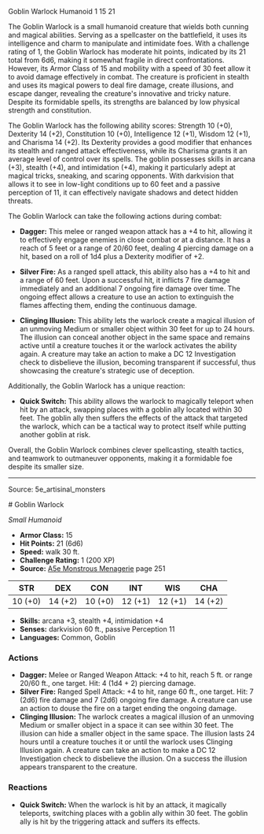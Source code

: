 <MonsterName/>Goblin Warlock</MonsterName>
<CreatureType/>Humanoid</CreatureType>
<CR/>1</CR>
<AC/>15</AC>
<HP/>21</HP>
<summary>The Goblin Warlock is a small humanoid creature that wields both cunning and magical abilities. Serving as a spellcaster on the battlefield, it uses its intelligence and charm to manipulate and intimidate foes. With a challenge rating of 1, the Goblin Warlock has moderate hit points, indicated by its 21 total from 6d6, making it somewhat fragile in direct confrontations. However, its Armor Class of 15 and mobility with a speed of 30 feet allow it to avoid damage effectively in combat. The creature is proficient in stealth and uses its magical powers to deal fire damage, create illusions, and escape danger, revealing the creature's innovative and tricky nature. Despite its formidable spells, its strengths are balanced by low physical strength and constitution.</summary>

<detail>

The Goblin Warlock has the following ability scores: Strength 10 (+0), Dexterity 14 (+2), Constitution 10 (+0), Intelligence 12 (+1), Wisdom 12 (+1), and Charisma 14 (+2). Its Dexterity provides a good modifier that enhances its stealth and ranged attack effectiveness, while its Charisma grants it an average level of control over its spells. The goblin possesses skills in arcana (+3), stealth (+4), and intimidation (+4), making it particularly adept at magical tricks, sneaking, and scaring opponents. With darkvision that allows it to see in low-light conditions up to 60 feet and a passive perception of 11, it can effectively navigate shadows and detect hidden threats.

The Goblin Warlock can take the following actions during combat:

- **Dagger:** This melee or ranged weapon attack has a +4 to hit, allowing it to effectively engage enemies in close combat or at a distance. It has a reach of 5 feet or a range of 20/60 feet, dealing 4 piercing damage on a hit, based on a roll of 1d4 plus a Dexterity modifier of +2.

- **Silver Fire:** As a ranged spell attack, this ability also has a +4 to hit and a range of 60 feet. Upon a successful hit, it inflicts 7 fire damage immediately and an additional 7 ongoing fire damage over time. The ongoing effect allows a creature to use an action to extinguish the flames affecting them, ending the continuous damage.

- **Clinging Illusion:** This ability lets the warlock create a magical illusion of an unmoving Medium or smaller object within 30 feet for up to 24 hours. The illusion can conceal another object in the same space and remains active until a creature touches it or the warlock activates the ability again. A creature may take an action to make a DC 12 Investigation check to disbelieve the illusion, becoming transparent if successful, thus showcasing the creature's strategic use of deception.

Additionally, the Goblin Warlock has a unique reaction:

- **Quick Switch:** This ability allows the warlock to magically teleport when hit by an attack, swapping places with a goblin ally located within 30 feet. The goblin ally then suffers the effects of the attack that targeted the warlock, which can be a tactical way to protect itself while putting another goblin at risk.

Overall, the Goblin Warlock combines clever spellcasting, stealth tactics, and teamwork to outmaneuver opponents, making it a formidable foe despite its smaller size.</detail>



---

Source: 5e_artisinal_monsters

<statblock>
# Goblin Warlock

*Small* *Humanoid*

- **Armor Class:** 15
- **Hit Points:** 21 (6d6)
- **Speed:** walk 30 ft.
- **Challenge Rating:** 1 (200 XP)
- **Source:** [A5e Monstrous Menagerie](https://enpublishingrpg.com/products/level-up-monstrous-menagerie-a5e) page 251

| STR | DEX | CON | INT | WIS | CHA |
| --- | --- | --- | --- | --- | --- |
| 10 (+0) | 14 (+2) | 10 (+0) | 12 (+1) | 12 (+1) | 14 (+2) |

- **Skills:** arcana +3, stealth +4, intimidation +4
- **Senses:** darkvision 60 ft., passive Perception 11
- **Languages:** Common, Goblin

### Actions

- **Dagger:** Melee or Ranged Weapon Attack: +4 to hit, reach 5 ft. or range 20/60 ft., one target. Hit: 4 (1d4 + 2) piercing damage.
- **Silver Fire:** Ranged Spell Attack: +4 to hit, range 60 ft., one target. Hit: 7 (2d6) fire damage and 7 (2d6) ongoing fire damage. A creature can use an action to douse the fire on a target  ending the ongoing damage.
- **Clinging Illusion:** The warlock creates a magical illusion of an unmoving Medium or smaller object in a space it can see within 30 feet. The illusion can hide a smaller object in the same space. The illusion lasts 24 hours  until a creature touches it  or until the warlock uses Clinging Illusion again. A creature can take an action to make a DC 12 Investigation check to disbelieve the illusion. On a success  the illusion appears transparent to the creature.

### Reactions

- **Quick Switch:** When the warlock is hit by an attack, it magically teleports, switching places with a goblin ally within 30 feet. The goblin ally is hit by the triggering attack and suffers its effects.


</statblock>


